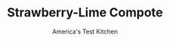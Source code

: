 ---
layout: ../../layouts/MarkdownPostLayout.astro
title: Strawberry-Lime Compote
author: America's Test Kitchen
pubDate: 2023-03-15
description: "For the best fruit flavor, keep it simple."
image_url: https://res.cloudinary.com/hksqkdlah/image/upload/ar_1:1,c_fill,dpr_2.0,f_auto,fl_lossy.progressive.strip_profile,g_faces:auto,q_auto:low,w_344/SFS_StrawberryCompote_61_jwpbbu
tags: ["Fruit","Make Ahead","Sauces","Condiments"]
calories: 433
protein: 
carbohydrates: 10
fats: 
fiber: 
ingredients: ["1/3 cup (2⅓ ounces), sugar","1 tablespoon, cornstarch","Pinch , table salt","1/4 cup, water","1 pound, strawberries, hulled and halved or quartered if large (3¾ cups)","1/2 teaspoon, grated lime zest plus 2 teaspoons juice"]
serves: 10
time: "20 minutes, plus 30 minutes cooling"
instructions: ["Whisk sugar, cornstarch, and salt in medium saucepan until no lumps of cornstarch remain. Whisk in water. Stir in strawberries until evenly coated with sugar mixture.","Cook over medium heat, stirring occasionally, until bubbles begin to form around edge of saucepan and mixture thickens, about 5 minutes.","Immediately transfer compote to bowl. Stir in lime zest and juice. (Mixture will be very thick but will thin as strawberries sit and continue to release their juice.) Let cool completely, about 30 minutes. Serve. (Compote can be refrigerated for up to 3 days.)"]
nutrition: ["70 mg Potassium","11 mg Phosphorus","8 mg Calcium","6 mg Magnesium","15 mg Sodium","27 mg Vitamin C","10 µg Folate (food)","8 g Sugars","47 g Water","10 g Carbs","10 µg Folate equivalent (total)","43 kcal Energy","6 g Sugars, added","433 calories"]
notes: "Try to buy smaller berries; they have better flavor than larger ones. Quarter any berries larger than a Ping-Pong ball. Its important to pull the strawberries from the heat as soon as the mixture begins to bubble and thicken in order to not overcook them."
---
